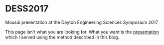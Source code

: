 # DESS2017
Mousai presentation at the Dayton Engineering Sciences Symposium 2017

This page isn't what you are looking for. What you want is the [presentation](https://josephcslater.github.io/DESS2017/#/24) 
which I served using the method described in this blog. 
